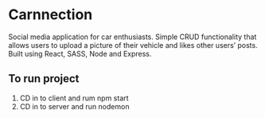 # Carnnection

Social media application for car enthusiasts. Simple CRUD functionality that allows users to upload a picture of their vehicle and likes other users’ posts. Built using React, SASS, Node and Express.

## To run project

1. CD in to client and rum npm start
2. CD in to server and run nodemon
